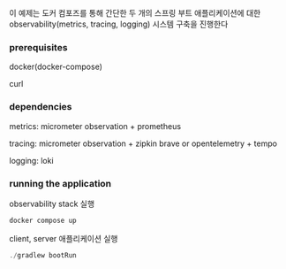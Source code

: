 이 예제는 도커 컴포즈를 통해 간단한 두 개의 스프링 부트 애플리케이션에 대한 observability(metrics, tracing, logging) 시스템 구축을 진행한다

### prerequisites

docker(docker-compose)

curl

### dependencies

metrics: micrometer observation + prometheus

tracing: micrometer observation + zipkin brave or opentelemetry + tempo

logging: loki

### running the application

observability stack 실행

```kotlin
docker compose up
```

client, server 애플리케이션 실행

```kotlin
./gradlew bootRun 
```

